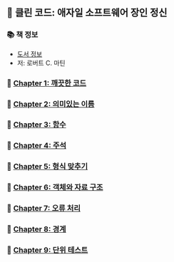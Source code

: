 ## 🚀 클린 코드: 애자일 소프트웨어 장인 정신

### 📚 책 정보
- [도서 정보](http://www.yes24.com/Product/Goods/11681152)
- 저: 로버트 C. 마틴

### 🤔 [Chapter 1: 깨끗한 코드](https://github.com/saseungmin/reading_books_record_repository/tree/master/summarize_books_in_markdown/clean-code/Chapter%201)

### 🤔 [Chapter 2: 의미있는 이름](https://github.com/saseungmin/reading_books_record_repository/tree/master/summarize_books_in_markdown/clean-code/Chapter%202)

### 🤔 [Chapter 3: 함수](https://github.com/saseungmin/reading_books_record_repository/tree/master/summarize_books_in_markdown/clean-code/Chapter%203)

### 🤔 [Chapter 4: 주석](https://github.com/saseungmin/reading_books_record_repository/tree/master/summarize_books_in_markdown/clean-code/Chapter%204)

### 🤔 [Chapter 5: 형식 맞추기](https://github.com/saseungmin/reading_books_record_repository/tree/master/summarize_books_in_markdown/clean-code/Chapter%205)

### 🤔 [Chapter 6: 객체와 자료 구조](https://github.com/saseungmin/reading_books_record_repository/tree/master/summarize_books_in_markdown/clean-code/Chapter%206)

### 🤔 [Chapter 7: 오류 처리](https://github.com/saseungmin/reading_books_record_repository/tree/master/summarize_books_in_markdown/clean-code/Chapter%207)

### 🤔 [Chapter 8: 경계](https://github.com/saseungmin/reading_books_record_repository/tree/master/summarize_books_in_markdown/clean-code/Chapter%208)

### 🤔 [Chapter 9: 단위 테스트](https://github.com/saseungmin/reading_books_record_repository/tree/master/summarize_books_in_markdown/clean-code/Chapter%209)
